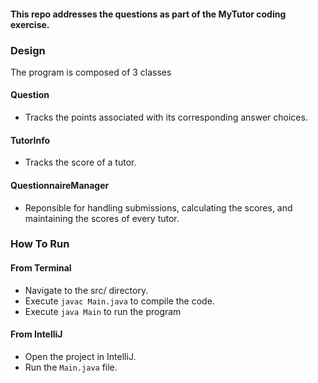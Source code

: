 #### This repo addresses the questions as part of the MyTutor coding exercise.

### Design

The program is composed of 3 classes

#### Question
* Tracks the points associated with its corresponding answer choices.

#### TutorInfo
* Tracks the score of a tutor. 

#### QuestionnaireManager
* Reponsible for handling submissions, calculating the scores, and maintaining the scores of every tutor.

### How To Run

#### From Terminal

* Navigate to the src/ directory.
* Execute ```javac Main.java``` to compile the code.
* Execute ```java Main``` to run the program

#### From IntelliJ

* Open the project in IntelliJ.
* Run the ```Main.java``` file.
